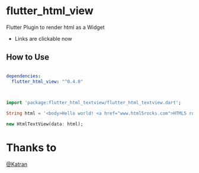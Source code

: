 # flutter_html_view

Flutter Plugin to render html as a Widget

* Links are clickable now

## How to Use

```yaml

dependencies:
  flutter_html_view: "^0.4.0"
  
```

```dart

import 'package:flutter_html_textview/flutter_html_textview.dart';

String html = '<body>Hello world! <a href="www.html5rocks.com">HTML5 rocks!';

new HtmlTextView(data: html);

```

# Thanks to

[@Katran](https://github.com/Katarn)

